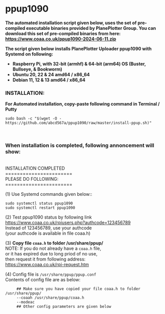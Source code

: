 # ppup1090 
**The automated installation script given below, uses the set of pre-compiled executable binaries provided by PlanePlotter Group. You can download this set of pre-compiled binaries from here:</BR> https://www.coaa.co.uk/ppup1090-2024-06-11.zip**

**The script given below installs PlanePlotter Uploader ppup1090 with Systemd on following:**
- **Raspberry Pi, with 32-bit (armhf) & 64-bit (arm64) OS (Buster, Bullseye, & Bookworm)**
- **Ubuntu 20, 22 & 24 amd64 / x86_64**
- **Debian 11, 12 & 13 amd64 / x86_64**

### INSTALLATION: 
**For Automated installation, copy-paste following command in Terminal / Putty**

`sudo bash -c "$(wget -O - https://github.com/abcd567a/ppup1090/raw/master/install-ppup.sh)" `

</br>

### When installation is completed, following annoncement will show:
</br>
INSTALLATION COMPLETED </br>
======================= </br>
PLEASE DO FOLLOWING: </br>
======================= </br>

(1) Use Systemd commands given below::
</br>

 `sudo systemctl status ppup1090 `  </br>
 `sudo systemctl restart ppup1090 `


(2) Test ppup1090 status by following link</br>
     https://www.coaa.co.uk/rpiusers.php?authcode=123456789 </br>
     Instead of 123456789, use your authcode </br>
     (your authcode is available in file coaa.h) </br>

 
(3) **Copy file `coaa.h` to folder /usr/share/ppup/** </br>
     NOTE: If you do not already have a `coaa.h` file,</br>
     or it has expired due to long priod of no use,</br>
     then request it from following address:</br>
       https://www.coaa.co.uk/rpi-request.htm
</br>


(4) Config file is `/usr/share/ppup/ppup.conf`  </br> 
     Contents of config file are as below: 
```
     ## Make sure you have copied your file coaa.h to folder  /usr/share/ppup/
     --coaah /usr/share/ppup/coaa.h
     --modeac
     ## Other config parameters are given below

```
